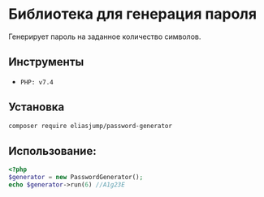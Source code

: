 # Библиотека для генерация пароля

Генерирует пароль на заданное количество символов.

## Инструменты
- `PHP: v7.4`

## Установка

```bash
composer require eliasjump/password-generator
```

## Использование:
```php
<?php
$generator = new PasswordGenerator();
echo $generator->run(6) //A1g23E 
```